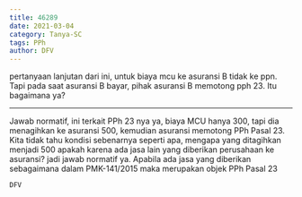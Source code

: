 ```yaml
---
title: 46289
date: 2021-03-04
category: Tanya-SC
tags: PPh
author: DFV
---
```


pertanyaan lanjutan dari ini, untuk biaya mcu ke asuransi B tidak ke ppn. Tapi pada saat asuransi B bayar, pihak asuransi B memotong pph 23. Itu bagaimana ya?

---

Jawab normatif, ini terkait PPh 23 nya ya, biaya MCU hanya 300, tapi dia menagihkan ke asuransi 500, kemudian asuransi memotong PPh Pasal 23. Kita tidak tahu kondisi sebenarnya seperti apa, mengapa yang ditagihkan menjadi 500 apakah karena ada jasa lain yang diberikan perusahaan ke asuransi? jadi jawab normatif ya. Apabila ada jasa yang diberikan sebagaimana dalam PMK-141/2015 maka merupakan objek PPh Pasal 23

`DFV`
